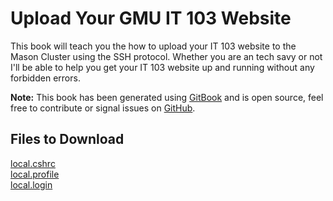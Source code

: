 Upload Your GMU IT 103 Website
======

This book will teach you the how to upload your IT 103 website to the Mason Cluster using the SSH protocol. Whether you are an tech savy or not I'll be able to help you get your IT 103 website up and running without any forbidden errors.

**Note:** This book has been generated using [GitBook](http://www.gitbook.io) and is open source, feel free to contribute or signal issues on [GitHub](https://github.com/the-ben-waters/it103.tutorial).

Files to Download
---
[local.cshrc](https://github.com/the-ben-waters/it103-tutorial/blob/master/files/local.cshrc)  
[local.profile](https://github.com/the-ben-waters/it103-tutorial/blob/master/files/local.profile)  
[local.login](https://github.com/the-ben-waters/it103-tutorial/blob/master/files/local.login)  
